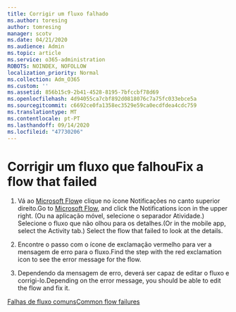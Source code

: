 ```yaml
---
title: Corrigir um fluxo falhado
ms.author: toresing
author: tomresing
manager: scotv
ms.date: 04/21/2020
ms.audience: Admin
ms.topic: article
ms.service: o365-administration
ROBOTS: NOINDEX, NOFOLLOW
localization_priority: Normal
ms.collection: Adm_O365
ms.custom: ''
ms.assetid: 856b15c9-2b41-4528-8195-7bfccbf78d69
ms.openlocfilehash: 4d94055ca7cbf892d0818076c7a75fc033ebce5a
ms.sourcegitcommit: c6692ce0fa1358ec3529e59ca0ecdfdea4cdc759
ms.translationtype: MT
ms.contentlocale: pt-PT
ms.lasthandoff: 09/14/2020
ms.locfileid: "47730206"
---
```

# <a name="fix-a-flow-that-failed"></a><span data-ttu-id="10694-102">Corrigir um fluxo que falhou</span><span class="sxs-lookup"><span data-stu-id="10694-102">Fix a flow that failed</span></span>

1. <span data-ttu-id="10694-103">Vá ao [Microsoft Flow](https://flow.microsoft.com/)e clique no ícone Notificações no canto superior direito.</span><span class="sxs-lookup"><span data-stu-id="10694-103">Go to [Microsoft Flow](https://flow.microsoft.com/), and click the Notifications icon in the upper right.</span></span> <span data-ttu-id="10694-104">(Ou na aplicação móvel, selecione o separador Atividade.) Selecione o fluxo que não olhou para os detalhes.</span><span class="sxs-lookup"><span data-stu-id="10694-104">(Or in the mobile app, select the Activity tab.) Select the flow that failed to look at the details.</span></span>
    
2. <span data-ttu-id="10694-105">Encontre o passo com o ícone de exclamação vermelho para ver a mensagem de erro para o fluxo.</span><span class="sxs-lookup"><span data-stu-id="10694-105">Find the step with the red exclamation icon to see the error message for the flow.</span></span>
    
3. <span data-ttu-id="10694-106">Dependendo da mensagem de erro, deverá ser capaz de editar o fluxo e corrigi-lo.</span><span class="sxs-lookup"><span data-stu-id="10694-106">Depending on the error message, you should be able to edit the flow and fix it.</span></span> 
    
[<span data-ttu-id="10694-107">Falhas de fluxo comuns</span><span class="sxs-lookup"><span data-stu-id="10694-107">Common flow failures</span></span>](https://go.microsoft.com/fwlink/?linkid=872110)
  

